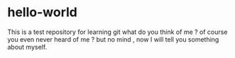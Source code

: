 # hello-world
This is a test repository for learning git
what do you think of me ?
of course you even never heard of me ? but no mind , now I will tell you something about myself.
